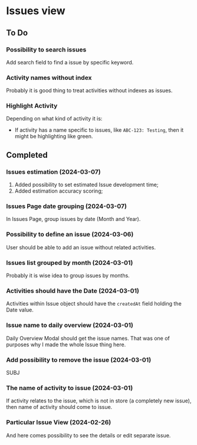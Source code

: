 # Issues view

## To Do

### Possibility to search issues

Add search field to find a issue by specific keyword.

### Activity names without index

Probably it is good thing to treat activities without indexes as issues.

### Highlight Activity

Depending on what kind of activity it is:

- If activity has a name specific to issues, like `ABC-123: Testing`, then it might be highlighting like green.

## Completed

### Issues estimation (2024-03-07)

1. Added possibility to set estimated Issue development time;
2. Added estimation accuracy scoring;

### Issues Page date grouping (2024-03-07)

In Issues Page, group issues by date (Month and Year).

### Possibility to define an issue (2024-03-06)

User should be able to add an issue without related activities.

### Issues list grouped by month (2024-03-01)

Probably it is wise idea to group issues by months.

### Activities should have the Date (2024-03-01)

Activities within Issue object should have the `createdAt` field holding the Date value.

### Issue name to daily overview (2024-03-01)

Daily Overview Modal should get the issue names. That was one of purposes why I made the whole Issue thing here.

### Add possibility to remove the issue (2024-03-01)

SUBJ

### The name of activity to issue (2024-03-01)

If activity relates to the issue, which is not in store (a completely new issue), then name of activity should come to issue.

### Particular Issue View (2024-02-26)

And here comes possibility to see the details or edit separate issue. 
